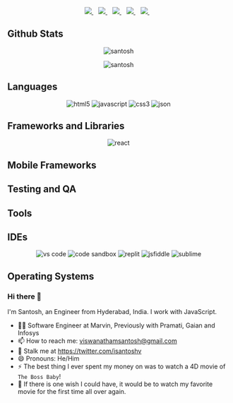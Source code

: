 <p align='center'>
  <a href="mailto:viswanathamsantosh@gmail.com" target="_blank">
    <img src="https://img.shields.io/badge/Gmail-D14836?style=for-the-badge&logo=gmail&logoColor=white" />
  </a>&nbsp;&nbsp;
  <a href="https://www.linkedin.com/in/isantoshv/" target="_blank">
    <img src="https://img.shields.io/badge/linkedin-%230077B5.svg?&style=for-the-badge&logo=linkedin&logoColor=white" />
  </a>&nbsp;&nbsp;
  <a href="https://twitter.com/isantoshv" target="_blank">
    <img src="https://img.shields.io/badge/Twitter-1DA1F2?style=for-the-badge&logo=twitter&logoColor=white" />        
  </a>&nbsp;&nbsp;
  <a href="https://medium.com/@isantoshv" target="_blank">
    <img src="https://img.shields.io/badge/Medium-12100E?style=for-the-badge&logo=medium&logoColor=white" />
  </a>&nbsp;&nbsp;
  <a href="https://dev.to/devcer" target="_blank">
    <img src="https://img.shields.io/badge/dev.to-0A0A0A?style=for-the-badge&logo=devdotto&logoColor=white" />        
  </a>&nbsp;&nbsp;  
</p>


## Github Stats
<p align="center"> <img src=https://github-readme-stats.vercel.app/api?username=devcer&show_icons=true&theme=vue-dark alt=santosh viswanatham /> </p>
<p align="center"> <img src=https://github-readme-stats.vercel.app/api/top-langs/?username=devcer&layout=compact alt=santosh viswanatham /> </p>
 
## Languages
<p align='center'>
<img src="https://img.shields.io/badge/HTML5-E34F26?style=for-the-badge&logo=html5&logoColor=white" alt="html5" />
<img src="https://img.shields.io/badge/JavaScript-323330?style=for-the-badge&logo=javascript&logoColor=F7DF1E" alt="javascript" />
<img src="https://img.shields.io/badge/CSS3-1572B6?style=for-the-badge&logo=css3&logoColor=white" alt="css3" />
<img src="https://img.shields.io/badge/json-5E5C5C?style=for-the-badge&logo=json&logoColor=white" alt="json" />
</p>

## Frameworks and Libraries
<p align='center'>
<img src="https://img.shields.io/badge/React-20232A?style=for-the-badge&logo=react&logoColor=61DAFB" alt="react" />
</p>

## Mobile Frameworks
<p align='center'>
</p>

## Testing and QA
<p align='center'>
</p>

## Tools
<p align='center'>
</p>

## IDEs
<p align='center'>
<img src="https://img.shields.io/badge/VSCode-0078D4?style=for-the-badge&logo=visual%20studio%20code&logoColor=white" alt="vs code" />
<img src="https://img.shields.io/badge/Codesandbox-000000?style=for-the-badge&logo=CodeSandbox&logoColor=white" alt="code sandbox" />
<img src="https://img.shields.io/badge/replit-667881?style=for-the-badge&logo=replit&logoColor=white" alt="replit" />
<img src="https://img.shields.io/badge/JSFiddle-0084FF?style=for-the-badge&logo=JSFiddle&logoColor=white" alt="jsfiddle" />
<img src="https://img.shields.io/badge/sublime_text-%23575757.svg?&style=for-the-badge&logo=sublime-text&logoColor=important" alt="sublime" />
</p>

## Operating Systems
<p align='center'>
</p>

### Hi there 👋

I'm Santosh, an Engineer from Hyderabad, India. I work with JavaScript.

- 👨‍💻 Software Engineer at Marvin, Previously with Pramati, Gaian and Infosys
- 📫 How to reach me: viswanathamsantosh@gmail.com
- 🔭 Stalk me at https://twitter.com/isantoshv
- 😄 Pronouns: He/Him
- ⚡ The best thing I ever spent my money on was to watch a 4D movie of `The Boss Baby`!  
- 🧞 If there is one wish I could have, it would be to watch my favorite movie for the first time all over again.


